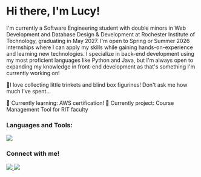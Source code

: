 <h1>Hi there, I'm Lucy!</h1>

I'm currently a Software Engineering student with double minors in Web Development and Database Design & Development at Rochester Institute of Technology, graduating in May 2027. I'm open to Spring or Summer 2026 internships where I can apply my skills while gaining hands-on-experience and learning new technologies. I specialize in back-end development using my most proficient languages like Python and Java, but I'm always open to expanding my knowledge in front-end development as that's something I'm currently working on!

💫I love collecting little trinkets and blind box figurines! Don't ask me how much I've spent...

📝 Currently learning: AWS certification!
📝 Currently project: Course Management Tool for RIT faculty

<h3>Languages and Tools:</h3>
<p>
  <a href="https://skillicons.dev">
    <img src="https://skillicons.dev/icons?i=java,py,js,html,css,php,c,cpp,swift,react,vscode,git,github,gitlab,docker,postgres,prisma,figma,powershell,windows&theme=light&perline=9"/>
  </a>
</p>

<h3>Connect with me!</h3>
<p>
  <a href="mailto:lucyz18674@gmail.com">
    <img src="https://skillicons.dev/icons?i=gmail&theme=light">
  </a>
  <a href="https://www.linkedin.com/in/bylucyzhang/">
    <img src="https://skillicons.dev/icons?i=linkedin">
  </a>
</p>

